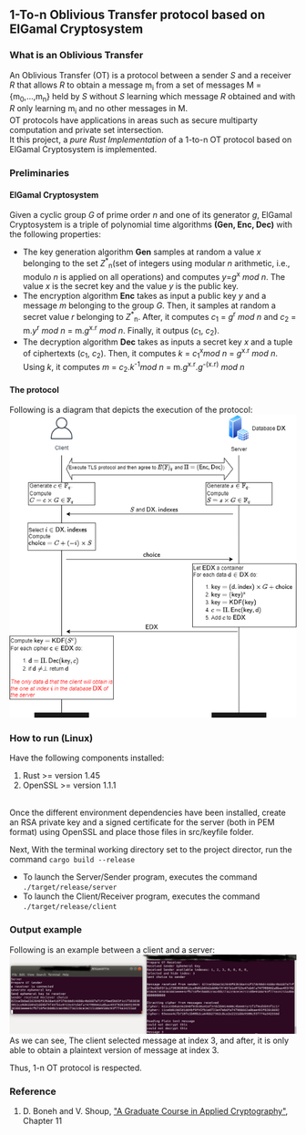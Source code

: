 ## 1-To-n Oblivious Transfer protocol based on ElGamal Cryptosystem
### What is an Oblivious Transfer
An Oblivious Transfer (OT) is a protocol between a sender *S* and a receiver *R* that allows *R* to obtain a message m<sub>i</sub> from a set of messages M = {m<sub>0</sub>,...,m<sub>n</sub>} held by *S* without *S* learning which message *R* obtained and with *R* only learning m<sub>i</sub> and no other messages in M. <br>
OT protocols have applications in areas such as secure multiparty computation and private set intersection.<br>
It this project, a *pure Rust Implementation* of a 1-to-n OT protocol based on ElGamal Cryptosystem is implemented.

### Preliminaries
#### ElGamal Cryptosystem
Given a cyclic group *G* of prime order *n* and one of its generator *g*, ElGamal Cryptosystem is a triple of polynomial time algorithms **(Gen, Enc, Dec)** with the following properties:
- The key generation algorithm **Gen** samples at random a value *x* belonging to the set *Z*<sup>*</sup><sub>n</sub>(set of integers using modular *n* arithmetic, i.e., modulo *n* is applied on all operations) and computes *y*=*g*<sup>x</sup> *mod n*. The value *x* is the secret key and the value *y* is the public key. 
- The encryption algorithm **Enc** takes as input a public key *y* and a message *m* belonging to the group *G*. Then, it samples at random a secret value *r* belonging to *Z*<sup>*</sup><sub>n</sub>. After, it computes *c*<sub>1</sub> = *g*<sup>r</sup> *mod n* and *c*<sub>2</sub> = m.*y*<sup>r</sup> *mod n* = m.*g*<sup>x.r</sup> *mod n*. Finally, it outpus (*c*<sub>1</sub>, *c*<sub>2</sub>).
- The decryption algorithm **Dec** takes as inputs a secret key *x* and a tuple of ciphertexts (*c*<sub>1</sub>, *c*<sub>2</sub>). Then, it computes *k* = *c*<sub>1</sub><sup>x</sup>*mod n* = *g*<sup>x.r</sup> *mod n*. Using *k*, it computes *m* = *c*<sub>2</sub>.*k*<sup>-1</sup>*mod n* = m.*g*<sup>x.r</sup>.*g*<sup>-(x.r)</sup> *mod n*
#### The protocol
Following is a diagram that depicts the execution of the protocol:
![protocol](miscellaneous/protocol.png)
### How to run (Linux)
Have the following components installed:
1. Rust >= version 1.45
2. OpenSSL >= version 1.1.1
<br>
Once the different environment dependencies have been installed, create an RSA private key and a signed 
certificate for the server (both in PEM format) using OpenSSL and place those files in
src/keyfile folder.<br>

Next, With the terminal working directory set to the project director, run the command `cargo build --release` <br>

* To launch the Server/Sender program, executes the command `./target/release/server`
* To launch the Client/Receiver program, executes the command `./target/release/client`

### Output example
Following is an example between a client and a server:
![Example](miscellaneous/exampleE.png)
As we can see, The client selected message at index 3, and after, it is only able to obtain a plaintext version of message at index 3.

Thus, 1-n OT protocol is respected.

### Reference
1. D. Boneh and V. Shoup, ["A Graduate Course in Applied Cryptography"](https://toc.cryptobook.us/), Chapter 11
